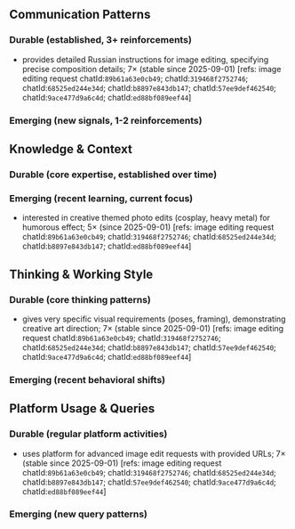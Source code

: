 ## Communication Patterns
### Durable (established, 3+ reinforcements)
- provides detailed Russian instructions for image editing, specifying precise composition details; 7× (stable since 2025-09-01) [refs: image editing request chatId:`89b61a63e0cb49`; chatId:`319468f2752746`; chatId:`68525ed244e34d`; chatId:`b8897e843db147`; chatId:`57ee9def462540`; chatId:`9ace477d9a6c4d`; chatId:`ed88bf089eef44`]

### Emerging (new signals, 1-2 reinforcements)

## Knowledge & Context
### Durable (core expertise, established over time)

### Emerging (recent learning, current focus)
- interested in creative themed photo edits (cosplay, heavy metal) for humorous effect; 5× (since 2025-09-01) [refs: image editing request chatId:`89b61a63e0cb49`; chatId:`319468f2752746`; chatId:`68525ed244e34d`; chatId:`b8897e843db147`; chatId:`ed88bf089eef44`]

## Thinking & Working Style
### Durable (core thinking patterns)
- gives very specific visual requirements (poses, framing), demonstrating creative art direction; 7× (stable since 2025-09-01) [refs: image editing request chatId:`89b61a63e0cb49`; chatId:`319468f2752746`; chatId:`68525ed244e34d`; chatId:`b8897e843db147`; chatId:`57ee9def462540`; chatId:`9ace477d9a6c4d`; chatId:`ed88bf089eef44`]

### Emerging (recent behavioral shifts)

## Platform Usage & Queries
### Durable (regular platform activities)
- uses platform for advanced image edit requests with provided URLs; 7× (stable since 2025-09-01) [refs: image editing request chatId:`89b61a63e0cb49`; chatId:`319468f2752746`; chatId:`68525ed244e34d`; chatId:`b8897e843db147`; chatId:`57ee9def462540`; chatId:`9ace477d9a6c4d`; chatId:`ed88bf089eef44`]

### Emerging (new query patterns)
